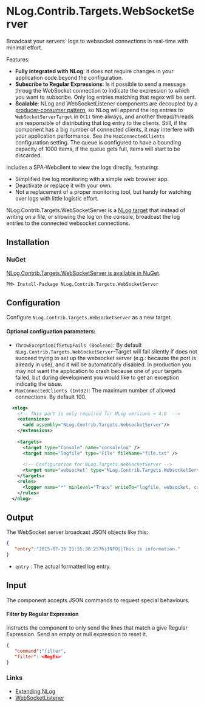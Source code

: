 # NLog.Contrib.Targets.WebSocketServer

Broadcast your servers´ logs to websocket connections in real-time with minimal effort. 

Features:
* **Fully integrated with NLog**: it does not require changes in your application code beyond the configuration.
* **Subscribe to Regular Expressions**: Is it possible to send a message throug the WebSocket connection to indicate the expression to which you want to subscribe. Only log entries matching that regex will be sent.
* **Scalable**: NLog and WebSocketListener components are decoupled by a [producer-consumer pattern](http://www.ni.com/white-paper/3023/en/), so NLog will append the log entries to `WebSocketServerTarget` in `O(1)` time always, and another thread/threads are responsible of distributing that log entry to the clients. Still, if the component has a big number of connected clients, it may interfere with your application performance. See the `MaxConnectedClients` configuration setting. The queue is configured to have a bounding capacity of 1000 items, if the queue gets full, items will start to be discarded.

Includes a SPA-Webclient to view the logs directly, featuring:

[//]: # (* Subscribe to a regular expressions to remove undesired lines.)
* Simplified live log monitoring with a simple web browser app.
* Deactivate or replace it with your own.
* Not a replacement of a proper monitoring tool, but handy for watching over logs with little logistic effort.

NLog.Contrib.Targets.WebSocketServer is a [NLog target](https://github.com/nlog/nlog/wiki/Targets) that instead of writing on a file, or showing the log on the console, broadcast the log entries to the connected websocket connections.

[//]: # ([Checkout this example of a log viewer done in Angular]&#40;//github.com/vtortola/NLog.Contrib.Targets.WebSocketServer/wiki/WebSocket-log-viewer-UI-example-with-AngularJS&#41;. )
[//]: # (![AngularJS Log viewer]&#40;http://vtortola.github.io/NLog.Contrib.Targets.WebSocketServer/screenshot.png&#41;)

## Installation

### NuGet

[NLog.Contrib.Targets.WebSocketServer is available in NuGet](https://www.nuget.org/packages/NLog.Contrib.Targets.WebSocketServer/).
```
PM> Install-Package NLog.Contrib.Targets.WebSocketServer
```

## Configuration
Configure `NLog.Contrib.Targets.WebsocketServer` as a new target.

#### Optional configuation parameters:
 * `ThrowExceptionIfSetupFails (Boolean)`: By default `NLog.Contrib.Targets.WebSocketServer`-Target will fail silently if does not succeed trying to set up the websocket server (e.g.: because the port is already in use), and it will be automatically disabled. In production you may not want the application to crash because one of your targets failed, but during development you would like to get an exception indicatig the issue. 
 * `MaxConnectedClients (Int32)`: The maximum number of allowed connections. By default 100.

```xml
  <nlog>
    <!-- This part is only required for NLog versions < 4.0  -->
    <extensions>
      <add assembly="NLog.Contrib.Targets.WebsocketServer"/>
    </extensions>
    
    <targets>
      <target type="Console" name="consolelog" />
      <target name="logfile" type="File" fileName="file.txt" />
      
      <!-- Configuration for NLog.Targets.WebSocketServer -->
      <target name="websocket" type="NLog.Contrib.Targets.WebsocketServer" />
    </targets>
    <rules>
      <logger name="*" minlevel="Trace" writeTo="logfile, websocket, consolelog" />
    </rules>
  </nlog>
```

## Output
The WebSocket server broadcast JSON objects like this:
```json
{
   "entry":"2015-07-16 21:55:38.2576|INFO||This is information."
}
```
 * `entry` : The actual formatted log entry.

## Input
The component accepts JSON commands to request special behaviours.

#### Filter by Regular Expression
Instructs the component to only send the lines that match a give Regular Expression. Send an empty or null expression to reset it.
```json
{
   "command":"filter",
   "filter": <RegEx>
}
```





### Links
 * [Extending NLog](//github.com/nlog/nlog/wiki/Extending%20NLog)
 * [WebSocketListener](//vtortola.github.io/WebSocketListener/)

